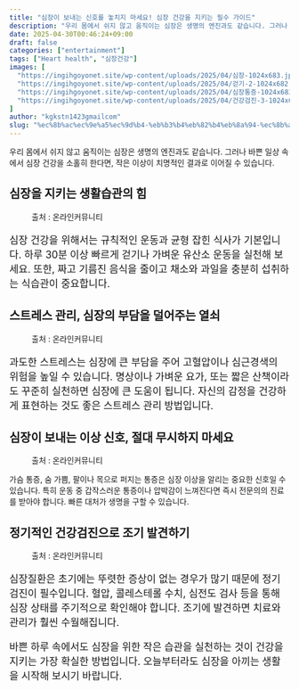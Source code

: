 ```yaml
---
title: "심장이 보내는 신호를 놓치지 마세요! 심장 건강을 지키는 필수 가이드"
description: "우리 몸에서 쉬지 않고 움직이는 심장은 생명의 엔진과도 같습니다. 그러나 바쁜 일상 속에서 심장 건강을 소홀히 한다면, 작은 이상이 치명적인 결과로 이어질 수 있습니다."
date: 2025-04-30T00:46:24+09:00
draft: false
categories: ["entertainment"]
tags: ["Heart health", "심장건강"]
images: [
  "https://ingihgoyonet.site/wp-content/uploads/2025/04/심장-1024x683.jpg"
  "https://ingihgoyonet.site/wp-content/uploads/2025/04/걷기-2-1024x682.jpg"
  "https://ingihgoyonet.site/wp-content/uploads/2025/04/심장통증-1024x683.jpg"
  "https://ingihgoyonet.site/wp-content/uploads/2025/04/건강검진-3-1024x683.jpg"
]
author: "kgkstn1423gmailcom"
slug: "%ec%8b%ac%ec%9e%a5%ec%9d%b4-%eb%b3%b4%eb%82%b4%eb%8a%94-%ec%8b%a0%ed%98%b8%eb%a5%bc-%eb%86%93%ec%b9%98%ec%a7%80-%eb%a7%88%ec%84%b8%ec%9a%94-%ec%8b%ac%ec%9e%a5-%ea%b1%b4%ea%b0%95%ec%9d%84-%ec%a7%80"
---
```


<p>우리 몸에서 쉬지 않고 움직이는 심장은 생명의 엔진과도 같습니다. 그러나 바쁜 일상 속에서 심장 건강을 소홀히 한다면, 작은 이상이 치명적인 결과로 이어질 수 있습니다.</p> <h2 >심장을 지키는 생활습관의 힘</h2> <figure ><img src="https://ingihgoyonet.site/wp-content/uploads/2025/04/심장-1024x683.jpg" alt="" style="aspect-ratio:16/9;object-fit:cover"/><figcaption >출처 : 온라인커뮤니티</figcaption></figure> <p style="font-size:18px">심장 건강을 위해서는 규칙적인 운동과 균형 잡힌 식사가 기본입니다. 하루 30분 이상 빠르게 걷기나 가벼운 유산소 운동을 실천해 보세요. 또한, 짜고 기름진 음식을 줄이고 채소와 과일을 충분히 섭취하는 식습관이 중요합니다.</p> <h2 >스트레스 관리, 심장의 부담을 덜어주는 열쇠</h2> <figure ><img src="https://ingihgoyonet.site/wp-content/uploads/2025/04/걷기-2-1024x682.jpg" alt="" style="aspect-ratio:16/9;object-fit:cover"/><figcaption >출처 : 온라인커뮤니티</figcaption></figure> <p style="font-size:18px">과도한 스트레스는 심장에 큰 부담을 주어 고혈압이나 심근경색의 위험을 높일 수 있습니다. 명상이나 가벼운 요가, 또는 짧은 산책이라도 꾸준히 실천하면 심장에 큰 도움이 됩니다. 자신의 감정을 건강하게 표현하는 것도 좋은 스트레스 관리 방법입니다.</p> <h2 >심장이 보내는 이상 신호, 절대 무시하지 마세요</h2> <figure ><img src="https://ingihgoyonet.site/wp-content/uploads/2025/04/심장통증-1024x683.jpg" alt="" style="aspect-ratio:16/9;object-fit:cover"/><figcaption >출처 : 온라인커뮤니티</figcaption></figure> <p>가슴 통증, 숨 가쁨, 팔이나 목으로 퍼지는 통증은 심장 이상을 알리는 중요한 신호일 수 있습니다. 특히 운동 중 갑작스러운 통증이나 압박감이 느껴진다면 즉시 전문의의 진료를 받아야 합니다. 빠른 대처가 생명을 구할 수 있습니다.</p> <h2 >정기적인 건강검진으로 조기 발견하기</h2> <figure ><img src="https://ingihgoyonet.site/wp-content/uploads/2025/04/건강검진-3-1024x683.jpg" alt="" style="aspect-ratio:16/9;object-fit:cover"/><figcaption >출처 : 온라인커뮤니티</figcaption></figure> <p style="font-size:18px">심장질환은 초기에는 뚜렷한 증상이 없는 경우가 많기 때문에 정기 검진이 필수입니다. 혈압, 콜레스테롤 수치, 심전도 검사 등을 통해 심장 상태를 주기적으로 확인해야 합니다. 조기에 발견하면 치료와 관리가 훨씬 수월해집니다.</p> <p style="font-size:18px">바쁜 하루 속에서도 심장을 위한 작은 습관을 실천하는 것이 건강을 지키는 가장 확실한 방법입니다. 오늘부터라도 심장을 아끼는 생활을 시작해 보시기 바랍니다.</p>